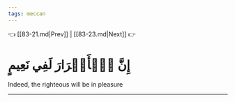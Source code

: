```yaml
---
tags: meccan
---
```


👈 [[83-21.md|Prev]] | [[83-23.md|Next]] 👉

# إِنَّ ٱلۡأَبۡرَارَ لَفِي نَعِيمٍ

Indeed, the righteous will be in pleasure

---


